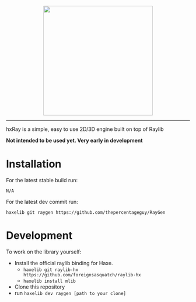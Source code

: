 <p align="center">
  <img src="https://github.com/thepercentageguy/RayGen/blob/master/assets/sprites/RAYGEN.png"  width="300" height="300">
</p>

----
hxRay is a simple, easy to use 2D/3D engine built on top of Raylib

**Not intended to be used yet. Very early in development**

# Installation
For the latest stable build run:
```
N/A
```
For the latest dev commit run: 
```
haxelib git raygen https://github.com/thepercentageguy/RayGen
```
# Development
To work on the library yourself:
- Install the official raylib binding for Haxe.
  - ```haxelib git raylib-hx https://github.com/foreignsasquatch/raylib-hx```
  - ```haxelib install mlib```
- Clone this repository
- run ```haxelib dev raygen [path to your clone]```
